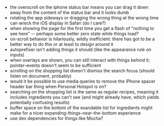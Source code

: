 - the overscroll on the iphone status bar means you can drag it down away from the content of the status bar and it looks dumb
- rotating the app sideways or dragging the wrong thing at the wrong time can wreck the iOS display in Safari (do I care?)
- when showing the page for the first time you get a flash of "nothing to see here" -- perhaps some better zero state while things load?
- on-scroll behavior is hilariously, wildly inefficient: there has got to be a better way to do this or at least to design around it
- autoprefixer isn't adding things it should (like the appearance rule on inputs)
- when overlays are shown, you can still interact with things behind it; pointer-events doesn't seem to be sufficient
- scrolling on the shopping list doesn't dismiss the search focus (should listen on document, probably)
- would it be possible to use media queries to remove the iPhone spacer header bar thing when Personal Hotspot is on?
- searching on the shopping list is the same as regular recipes, meaning it includes ingredients you can't see (and might already have, which yields potentially confusing results)
- buffer space on the bottom of the exandable list for ingredients might make for a nicer expanding-things-near-the-bottom experience
- use dev dependencies for things like Mocha?
